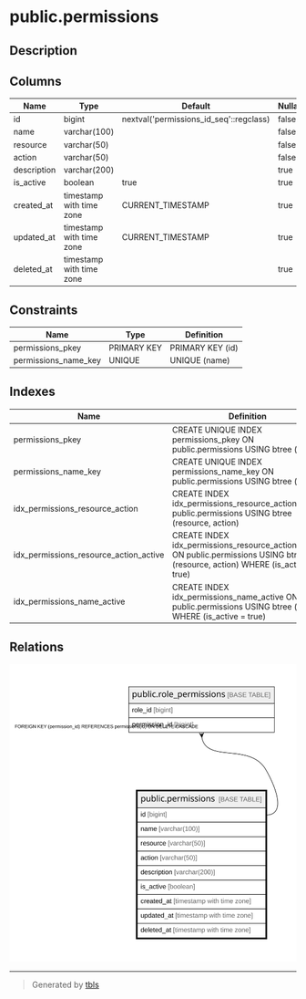 # public.permissions

## Description

## Columns

| Name | Type | Default | Nullable | Children | Parents | Comment |
| ---- | ---- | ------- | -------- | -------- | ------- | ------- |
| id | bigint | nextval('permissions_id_seq'::regclass) | false | [public.role_permissions](public.role_permissions.md) |  |  |
| name | varchar(100) |  | false |  |  |  |
| resource | varchar(50) |  | false |  |  |  |
| action | varchar(50) |  | false |  |  |  |
| description | varchar(200) |  | true |  |  |  |
| is_active | boolean | true | true |  |  |  |
| created_at | timestamp with time zone | CURRENT_TIMESTAMP | true |  |  |  |
| updated_at | timestamp with time zone | CURRENT_TIMESTAMP | true |  |  |  |
| deleted_at | timestamp with time zone |  | true |  |  |  |

## Constraints

| Name | Type | Definition |
| ---- | ---- | ---------- |
| permissions_pkey | PRIMARY KEY | PRIMARY KEY (id) |
| permissions_name_key | UNIQUE | UNIQUE (name) |

## Indexes

| Name | Definition |
| ---- | ---------- |
| permissions_pkey | CREATE UNIQUE INDEX permissions_pkey ON public.permissions USING btree (id) |
| permissions_name_key | CREATE UNIQUE INDEX permissions_name_key ON public.permissions USING btree (name) |
| idx_permissions_resource_action | CREATE INDEX idx_permissions_resource_action ON public.permissions USING btree (resource, action) |
| idx_permissions_resource_action_active | CREATE INDEX idx_permissions_resource_action_active ON public.permissions USING btree (resource, action) WHERE (is_active = true) |
| idx_permissions_name_active | CREATE INDEX idx_permissions_name_active ON public.permissions USING btree (name) WHERE (is_active = true) |

## Relations

![er](public.permissions.svg)

---

> Generated by [tbls](https://github.com/k1LoW/tbls)
